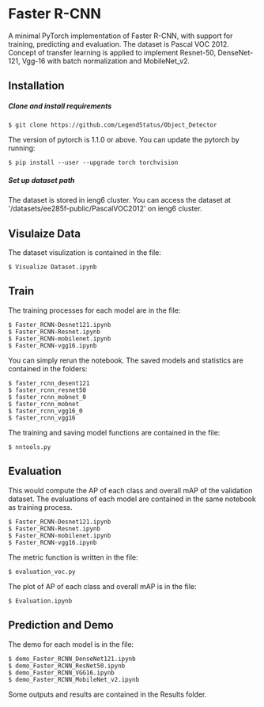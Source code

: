# Faster R-CNN
A minimal PyTorch implementation of Faster R-CNN, with support for training, predicting and evaluation. The dataset is Pascal VOC 2012. Concept of transfer learning is applied to implement Resnet-50, DenseNet-121, Vgg-16 with batch normalization and MobileNet_v2.

## Installation
##### Clone and install requirements
    $ git clone https://github.com/LegendStatus/Object_Detector

The version of pytorch is 1.1.0 or above. You can update the pytorch by running:
```
$ pip install --user --upgrade torch torchvision
```

##### Set up dataset path

The dataset is stored in ieng6 cluster. You can access the dataset at '/datasets/ee285f-public/PascalVOC2012' on ieng6 cluster. 

## Visulaize Data

The dataset visulization is contained in the file:

```
$ Visualize Dataset.ipynb
```

## Train

The training processes for each model are in the file:
```
$ Faster_RCNN-Desnet121.ipynb
$ Faster_RCNN-Resnet.ipynb
$ Faster_RCNN-mobilenet.ipynb
$ Faster_RCNN-vgg16.ipynb
```
You can simply rerun the notebook. The saved models and statistics are contained in the folders:

```
$ faster_rcnn_desent121
$ faster_rcnn_resnet50
$ faster_rcnn_mobnet_0
$ faster_rcnn_mobnet
$ faster_rcnn_vgg16_0
$ faster_rcnn_vgg16
```

The training and saving model functions are contained in the file:

```
$ nntools.py
```

## Evaluation

This would compute the AP of each class and overall mAP of the validation dataset. The evaluations of each model are contained in the same notebook as training process. 

```
$ Faster_RCNN-Desnet121.ipynb
$ Faster_RCNN-Resnet.ipynb
$ Faster_RCNN-mobilenet.ipynb
$ Faster_RCNN-vgg16.ipynb
```

The metric function is written in the file:

```
$ evaluation_voc.py
```

The plot of AP of each class and overall mAP is in the file:

```
$ Evaluation.ipynb
```


## Prediction and Demo

The demo for each model is in the file:
```
$ demo_Faster_RCNN_DenseNet121.ipynb
$ demo_Faster_RCNN_ResNet50.ipynb
$ demo_Faster_RCNN_VGG16.ipynb
$ demo_Faster_RCNN_MobileNet_v2.ipynb
```
Some outputs and results are contained in the Results folder.



